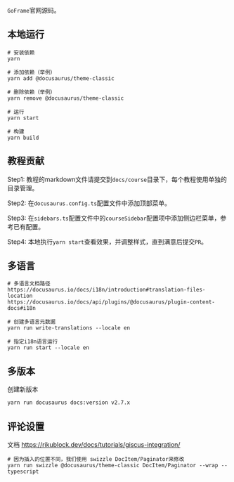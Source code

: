 
`GoFrame`官网源码。

## 本地运行

```shell
# 安装依赖
yarn

# 添加依赖（举例）
yarn add @docusaurus/theme-classic

# 删除依赖（举例）
yarn remove @docusaurus/theme-classic

# 运行
yarn start

# 构建
yarn build
```

## 教程贡献

Step1: 教程的markdown文件请提交到`docs/course`目录下，每个教程使用单独的目录管理。

Step2: 在`docusaurus.config.ts`配置文件中添加顶部菜单。

Step3: 在`sidebars.ts`配置文件中的`courseSidebar`配置项中添加侧边栏菜单，参考已有配置。

Step4: 本地执行`yarn start`查看效果，并调整样式，直到满意后提交`PR`。




## 多语言

```shell
# 多语言文档路径
https://docusaurus.io/docs/i18n/introduction#translation-files-location
https://docusaurus.io/docs/api/plugins/@docusaurus/plugin-content-docs#i18n

# 创建多语言元数据
yarn run write-translations --locale en

# 指定i18n语言运行
yarn run start --locale en
```


## 多版本

创建新版本
```bash
yarn run docusaurus docs:version v2.7.x
```


## 评论设置

文档 https://rikublock.dev/docs/tutorials/giscus-integration/

```shell
# 因为插入的位置不同，我们使用 swizzle DocItem/Paginator来修改
yarn run swizzle @docusaurus/theme-classic DocItem/Paginator --wrap --typescript
```

